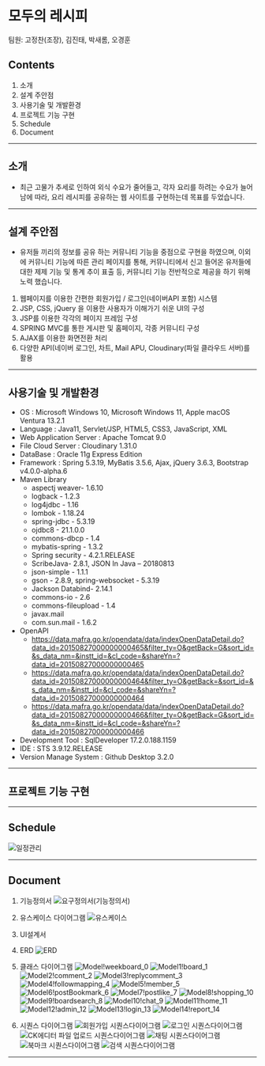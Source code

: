 # 모두의 레시피

팀원: 고정찬(조장), 김진태, 박새롬, 오경훈

## Contents
1. 소개
2. 설계 주안점
3. 사용기술 및 개발환경
4. 프로젝트 기능 구현
5. Schedule
6. Document

---
## 소개
* 최근 고물가 추세로 인하여 외식 수요가 줄어들고, 각자 요리를 하려는 수요가 늘어남에 따라, 요리 레시피를 공유하는 웹 사이트를 구현하는데 목표를 두었습니다.
---
## 설계 주안점
* 유저들 끼리의 정보를 공유 하는 커뮤니티 기능을 중점으로 구현을 하였으며, 이외에 커뮤니티 기능에 따른 관리 페이지를 통해, 커뮤니티에서 신고 들어온 유저들에 대한 제제 기능 및 통계 추이 표출 등, 커뮤니티 기능 전반적으로 제공을 하기 위해 노력 했습니다.

1. 웹페이지를 이용한 간편한 회원가입 / 로그인(네이버API 포함) 시스템
2. JSP, CSS, jQuery 을 이용한 사용자가 이해가기 쉬운 UI의 구성
3. JSP를 이용한 각각의 페이지 프레임 구성
4. SPRING MVC를 통한 게시판 및 홈페이지, 각종 커뮤니티 구성
5. AJAX를 이용한 화면전환 처리
6. 다양한 API(네이버 로그인, 차트, Mail APU, Cloudinary(파일 클라우드 서버)를 활용

---
## 사용기술 및 개발환경
* OS : Microsoft Windows 10, Microsoft Windows 11, Apple macOS Ventura 13.2.1
* Language : Java11, Servlet/JSP, HTML5, CSS3, JavaScript, XML
* Web Application Server :  Apache Tomcat 9.0
* File Cloud Server : Cloudinary 1.31.0
* DataBase : Oracle 11g Express Edition
* Framework : Spring 5.3.19, MyBatis 3.5.6, Ajax, jQuery 3.6.3, Bootstrap v4.0.0-alpha.6
* Maven Library
  * aspectj weaver- 1.6.10
  * logback - 1.2.3
  * log4jdbc - 1.16
  * lombok - 1.18.24
  * spring-jdbc - 5.3.19
  * ojdbc8 - 21.1.0.0
  * commons-dbcp - 1.4
  * mybatis-spring - 1.3.2
  * Spring security - 4.2.1.RELEASE
  * ScribeJava- 2.8.1, JSON In Java – 20180813
  * json-simple - 1.1.1
  * gson - 2.8.9, spring-websocket - 5.3.19
  * Jackson Databind- 2.14.1
  * commons-io - 2.6
  * commons-fileupload - 1.4
  * javax.mail
  * com.sun.mail - 1.6.2
* OpenAPI
  * https://data.mafra.go.kr/opendata/data/indexOpenDataDetail.do?data_id=20150827000000000465&filter_ty=O&getBack=G&sort_id=&s_data_nm=&instt_id=&cl_code=&shareYn=?data_id=20150827000000000465
  * https://data.mafra.go.kr/opendata/data/indexOpenDataDetail.do?data_id=20150827000000000464&filter_ty=O&getBack=&sort_id=&s_data_nm=&instt_id=&cl_code=&shareYn=?data_id=20150827000000000464
  * https://data.mafra.go.kr/opendata/data/indexOpenDataDetail.do?data_id=20150827000000000466&filter_ty=O&getBack=G&sort_id=&s_data_nm=&instt_id=&cl_code=&shareYn=?data_id=20150827000000000466
* Development Tool : SqlDeveloper 17.2.0.188.1159
* IDE : STS 3.9.12.RELEASE
* Version Manage System : Github Desktop 3.2.0

---
## 프로젝트 기능 구현

---
## Schedule
![일정관리](https://github.com/wjdcks1238/EveryOneRecipe/assets/12677904/fef05413-696e-4f47-b9c2-0c3a9a22d3a5)

---
## Document

1. 기능정의서
![요구정의서(기능정의서)](https://github.com/wjdcks1238/EveryOneRecipe/assets/12677904/0ed1d6c5-531f-40c8-a403-8c801788030a)

2. 유스케이스 다이어그램
![유스케이스](https://github.com/wjdcks1238/EveryOneRecipe/assets/12677904/d6d29134-7fd6-42e6-9123-aba3536e726b)

3. UI설계서

4. ERD
![ERD](https://github.com/wjdcks1238/EveryOneRecipe/assets/12677904/07b4c336-3da4-4b8b-930c-5e9002abc4f1)

5. 클래스 다이어그램
![Model!weekboard_0](https://github.com/wjdcks1238/EveryOneRecipe/assets/113161447/c9736e81-d9e4-4561-927b-b76f64e22303)
![Model1!board_1](https://github.com/wjdcks1238/EveryOneRecipe/assets/113161447/82bf223c-500f-41c2-9d0f-777138436117)
![Model2!comment_2](https://github.com/wjdcks1238/EveryOneRecipe/assets/113161447/0a376368-974a-4577-8a71-6eb4ef644cab)
![Model3!replycomment_3](https://github.com/wjdcks1238/EveryOneRecipe/assets/113161447/451b18c5-725d-4559-b040-4e565365b11f)
![Model4!followmapping_4](https://github.com/wjdcks1238/EveryOneRecipe/assets/113161447/d0c8f857-ebf5-4063-a6c4-7c0638030bb9)
![Model5!member_5](https://github.com/wjdcks1238/EveryOneRecipe/assets/113161447/2b0e8675-6c5f-46c7-8d1e-05fd19fbb9c3)
![Model6!postBookmark_6](https://github.com/wjdcks1238/EveryOneRecipe/assets/113161447/833e3fe6-b72d-495f-afe5-e7bf700fd88e)
![Model7!postlike_7](https://github.com/wjdcks1238/EveryOneRecipe/assets/113161447/a807ca3a-d087-46d5-bf9b-aa12dfb89e1a)
![Model8!shopping_10](https://github.com/wjdcks1238/EveryOneRecipe/assets/113161447/c0b5cd87-47e0-4be1-9424-a25c9a5a1586)
![Model9!boardsearch_8](https://github.com/wjdcks1238/EveryOneRecipe/assets/113161447/289df47f-caa4-47fd-b2fc-b47f9684f111)
![Model10!chat_9](https://github.com/wjdcks1238/EveryOneRecipe/assets/113161447/f4fbd355-82ef-4928-bb5c-539576a0862c)
![Model11!home_11](https://github.com/wjdcks1238/EveryOneRecipe/assets/113161447/bdb52009-7f08-4191-a2bc-43b3136e6831)
![Model12!admin_12](https://github.com/wjdcks1238/EveryOneRecipe/assets/113161447/08229325-dd13-4cd7-8335-a455335c0e9a)
![Model13!login_13](https://github.com/wjdcks1238/EveryOneRecipe/assets/113161447/23320846-593e-4119-b885-d1a4d864de56)
![Model14!report_14](https://github.com/wjdcks1238/EveryOneRecipe/assets/113161447/f3e4cf9d-9550-427c-8d6e-ac697560a93b)

6. 시퀀스 다이어그램
![회원가입 시퀀스다이어그램](https://github.com/wjdcks1238/EveryOneRecipe/assets/114970464/0f8bad1a-c23d-49c1-a182-080d999d7d94)
![로그인 시퀀스다이어그램](https://github.com/wjdcks1238/EveryOneRecipe/assets/114970464/befbd439-aa43-4e8b-834c-697e019ab135)
![CK에디터 파일 업로드 시퀀스다이어그램](https://github.com/wjdcks1238/EveryOneRecipe/assets/114970464/70d4f5c0-4940-4e6d-8804-386a4775094b)
![채팅 시퀀스다이어그램](https://github.com/wjdcks1238/EveryOneRecipe/assets/114970464/eb0b712d-bb80-448f-ae86-5563775c8746)
![북마크 시퀀스다이어그램](https://github.com/wjdcks1238/EveryOneRecipe/assets/114970464/e804fadd-288c-450b-aeb3-0272f0b0910c)
![검색 시퀀스다이어그램](https://github.com/wjdcks1238/EveryOneRecipe/assets/114970464/de8e3210-a8ed-4cb2-830e-3aa5b38c6603)

---
